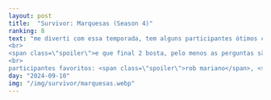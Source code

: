 ```yaml
---
layout: post
title:  "Survivor: Marquesas (Season 4)"
ranking: 8
text: "me diverti com essa temporada, tem alguns participantes ótimos com arcos bem elaborados <span class=\"spoiler\">mas que infelizmente saem cedo demais</span>.<br>
<br>
<span class=\"spoiler\">e que final 2 bosta, pelo menos as perguntas são divertidas</span>.<br>
<br>
participantes favoritos: <span class=\"spoiler\">rob mariano</span>, <span class=\"spoiler\">john</span> e principalmente <span class=\"spoiler\">KATHY</span>"
day: "2024-09-10"
img: "/img/survivor/marquesas.webp"
---
```

